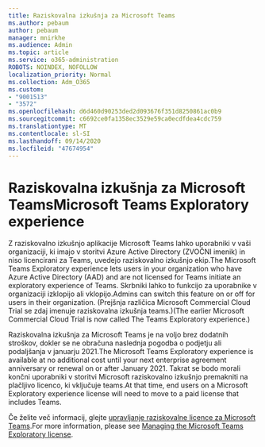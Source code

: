 ```yaml
---
title: Raziskovalna izkušnja za Microsoft Teams
ms.author: pebaum
author: pebaum
manager: mnirkhe
ms.audience: Admin
ms.topic: article
ms.service: o365-administration
ROBOTS: NOINDEX, NOFOLLOW
localization_priority: Normal
ms.collection: Adm_O365
ms.custom:
- "9001513"
- "3572"
ms.openlocfilehash: d6d460d90253ded2d093676f351d8250861ac0b9
ms.sourcegitcommit: c6692ce0fa1358ec3529e59ca0ecdfdea4cdc759
ms.translationtype: MT
ms.contentlocale: sl-SI
ms.lasthandoff: 09/14/2020
ms.locfileid: "47674954"
---
```

# <a name="microsoft-teams-exploratory-experience"></a><span data-ttu-id="518a2-102">Raziskovalna izkušnja za Microsoft Teams</span><span class="sxs-lookup"><span data-stu-id="518a2-102">Microsoft Teams Exploratory experience</span></span>

<span data-ttu-id="518a2-103">Z raziskovalno izkušnjo aplikacije Microsoft Teams lahko uporabniki v vaši organizaciji, ki imajo v storitvi Azure Active Directory (ZVOČNI imenik) in niso licencirani za Teams, uvedejo raziskovalno izkušnjo ekip.</span><span class="sxs-lookup"><span data-stu-id="518a2-103">The Microsoft Teams Exploratory experience lets users in your organization who have Azure Active Directory (AAD) and are not licensed for Teams initiate an exploratory experience of Teams.</span></span> <span data-ttu-id="518a2-104">Skrbniki lahko to funkcijo za uporabnike v organizaciji izklopijo ali vklopijo.</span><span class="sxs-lookup"><span data-stu-id="518a2-104">Admins can switch this feature on or off for users in their organization.</span></span> <span data-ttu-id="518a2-105">(Prejšnja različica Microsoft Commercial Cloud Trial se zdaj imenuje raziskovalna izkušnja teams.)</span><span class="sxs-lookup"><span data-stu-id="518a2-105">(The earlier Microsoft Commercial Cloud Trial is now called The Teams Exploratory experience.)</span></span>

<span data-ttu-id="518a2-106">Raziskovalna izkušnja za Microsoft Teams je na voljo brez dodatnih stroškov, dokler se ne obračuna naslednja pogodba o podjetju ali podaljšanja v januarju 2021.</span><span class="sxs-lookup"><span data-stu-id="518a2-106">The Microsoft Teams Exploratory experience is available at no additional cost until your next enterprise agreement anniversary or renewal on or after January 2021.</span></span> <span data-ttu-id="518a2-107">Takrat se bodo morali končni uporabniki v storitvi Microsoft raziskovalno izkušnjo premakniti na plačljivo licenco, ki vključuje teams.</span><span class="sxs-lookup"><span data-stu-id="518a2-107">At that time, end users on a Microsoft Exploratory experience license will need to move to a paid license that includes Teams.</span></span>

<span data-ttu-id="518a2-108">Če želite več informacij, glejte [upravljanje raziskovalne licence za Microsoft Teams](https://docs.microsoft.com/microsoftteams/teams-exploratory/).</span><span class="sxs-lookup"><span data-stu-id="518a2-108">For more information, please see [Managing the Microsoft Teams Exploratory license](https://docs.microsoft.com/microsoftteams/teams-exploratory/).</span></span>
